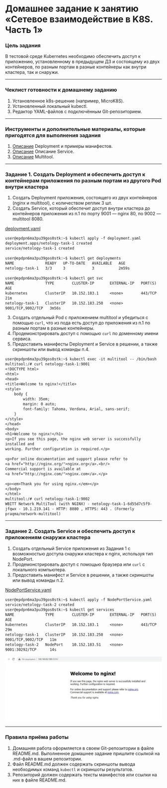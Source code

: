 # Домашнее задание к занятию «Сетевое взаимодействие в K8S. Часть 1»

### Цель задания

В тестовой среде Kubernetes необходимо обеспечить доступ к приложению, установленному в предыдущем ДЗ и состоящему из двух контейнеров, по разным портам в разные контейнеры как внутри кластера, так и снаружи.

------

### Чеклист готовности к домашнему заданию

1. Установленное k8s-решение (например, MicroK8S).
2. Установленный локальный kubectl.
3. Редактор YAML-файлов с подключённым Git-репозиторием.

------

### Инструменты и дополнительные материалы, которые пригодятся для выполнения задания

1. [Описание](https://kubernetes.io/docs/concepts/workloads/controllers/deployment/) Deployment и примеры манифестов.
2. [Описание](https://kubernetes.io/docs/concepts/services-networking/service/) Описание Service.
3. [Описание](https://github.com/wbitt/Network-MultiTool) Multitool.

------

### Задание 1. Создать Deployment и обеспечить доступ к контейнерам приложения по разным портам из другого Pod внутри кластера

1. Создать Deployment приложения, состоящего из двух контейнеров (nginx и multitool), с количеством реплик 3 шт.
2. Создать Service, который обеспечит доступ внутри кластера до контейнеров приложения из п.1 по порту 9001 — nginx 80, по 9002 — multitool 8080.

[deployment.yaml](https://github.com/Firewal7/devops-netology/blob/main/12-kuber-homeworks-1.4/deployment.yaml) 

```
user@epdpn6ma3pu39gos0stk:~$ kubectl apply -f deployment.yaml
deployment.apps/netology-task-1 created
service/netology-task-1 created

user@epdpn6ma3pu39gos0stk:~$ kubectl get deployments
NAME              READY   UP-TO-DATE   AVAILABLE   AGE
netology-task-1   3/3     3            3           2m59s

user@epdpn6ma3pu39gos0stk:~$ kubectl get svc
NAME              TYPE        CLUSTER-IP       EXTERNAL-IP   PORT(S)             AGE
kubernetes        ClusterIP   10.152.183.1     <none>        443/TCP             21m
netology-task-1   ClusterIP   10.152.183.250   <none>        9001/TCP,9002/TCP   3m56s
```

3. Создать отдельный Pod с приложением multitool и убедиться с помощью `curl`, что из пода есть доступ до приложения из п.1 по разным портам в разные контейнеры.
4. Продемонстрировать доступ с помощью `curl` по доменному имени сервиса.
5. Предоставить манифесты Deployment и Service в решении, а также скриншоты или вывод команды п.4.

```
user@epdpn6ma3pu39gos0stk:~$ kubectl exec -it multitool -- /bin/bash
multitool:/# curl netology-task-1:9001
<!DOCTYPE html>
<html>
<head>
<title>Welcome to nginx!</title>
<style>
    body {
        width: 35em;
        margin: 0 auto;
        font-family: Tahoma, Verdana, Arial, sans-serif;
    }
</style>
</head>
<body>
<h1>Welcome to nginx!</h1>
<p>If you see this page, the nginx web server is successfully installed and
working. Further configuration is required.</p>

<p>For online documentation and support please refer to
<a href="http://nginx.org/">nginx.org</a>.<br/>
Commercial support is available at
<a href="http://nginx.com/">nginx.com</a>.</p>

<p><em>Thank you for using nginx.</em></p>
</body>
</html>
multitool:/# curl netology-task-1:9002
WBITT Network MultiTool (with NGINX) - netology-task-1-6d55d7c5f9-jfqwx - 10.1.219.141 - HTTP: 8080 , HTTPS: 443 . (Formerly praqma/network-multitool)
```

------

### Задание 2. Создать Service и обеспечить доступ к приложениям снаружи кластера

1. Создать отдельный Service приложения из Задания 1 с возможностью доступа снаружи кластера к nginx, используя тип NodePort.
2. Продемонстрировать доступ с помощью браузера или `curl` с локального компьютера.
3. Предоставить манифест и Service в решении, а также скриншоты или вывод команды п.2.

[NodePortService.yaml](https://github.com/Firewal7/devops-netology/blob/main/12-kuber-homeworks-1.4/NodePortService.yaml) 

```
user@epdpn6ma3pu39gos0stk:~$ kubectl apply -f NodePortService.yaml                                                                                          service/netology-task-2 created
user@epdpn6ma3pu39gos0stk:~$ kubectl get services
NAME              TYPE        CLUSTER-IP       EXTERNAL-IP   PORT(S)             AGE
kubernetes        ClusterIP   10.152.183.1     <none>        443/TCP             29m
netology-task-1   ClusterIP   10.152.183.250   <none>        9001/TCP,9002/TCP   11m
netology-task-2   NodePort    10.152.183.51    <none>        9001:30292/TCP      14s
```

![Ссылка 1](https://github.com/Firewal7/devops-netology/blob/main/image/12-kuber-homeworks-1.4-1.jpg)

------

### Правила приёма работы

1. Домашняя работа оформляется в своем Git-репозитории в файле README.md. Выполненное домашнее задание пришлите ссылкой на .md-файл в вашем репозитории.
2. Файл README.md должен содержать скриншоты вывода необходимых команд `kubectl` и скриншоты результатов.
3. Репозиторий должен содержать тексты манифестов или ссылки на них в файле README.md.
